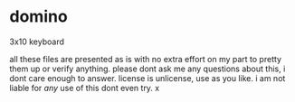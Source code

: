 # domino
 3x10 keyboard

all these files are presented as is with no extra effort on my part to pretty them up or verify anything. please dont ask me any questions about this, i dont care enough to answer. license is unlicense, use as you like. i am not liable for *any* use of this dont even try. x
